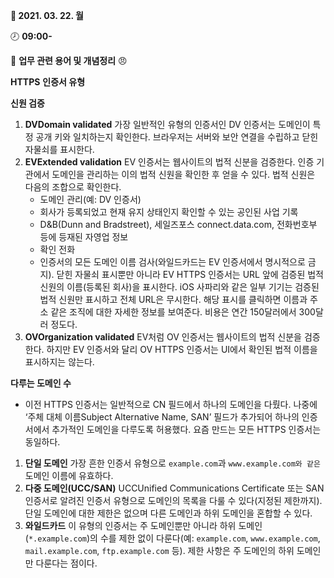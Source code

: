 **:date: 2021. 03. 22. 월** 

:clock8: **09:00-**

:bookmark_tabs: **업무 관련 용어 및 개념정리** :angry: 





**HTTPS** **인증서 유형**

**신원 검증**

1. **DVDomain validated** 가장 일반적인 유형의 인증서인 DV 인증서는 도메인이 특정 공개 키와 일치하는지 확인한다. 브라우저는 서버와 보안 연결을 수립하고 닫힌 자물쇠를 표시한다.
2. **EVExtended validation** EV 인증서는 웹사이트의 법적 신분을 검증한다. 인증 기관에서 도메인을 관리하는 이의 법적 신원을 확인한 후 얻을 수 있다. 법적 신원은 다음의 조합으로 확인한다.
   * 도메인 관리(예: DV 인증서)
   * 회사가 등록되었고 현재 유지 상태인지 확인할 수 있는 공인된 사업 기록
   * D&B(Dunn and Bradstreet), 세일즈포스 connect.data.com, 전화번호부 등에 등재된 자영업 정보
   * 확인 전화
   * 인증서의 모든 도메인 이름 검사(와일드카드는 EV 인증서에서 명시적으로 금지). 닫힌 자물쇠 표시뿐만 아니라 EV HTTPS 인증서는 URL 앞에 검증된 법적 신원의 이름(등록된 회사)을 표시한다. iOS 사파리와 같은 일부 기기는 검증된 법적 신원만 표시하고 전체 URL은 무시한다. 해당 표시를 클릭하면 이름과 주소 같은 조직에 대한 자세한 정보를 보여준다. 비용은 연간 150달러에서 300달러 정도다.
3. **OVOrganization validated** EV처럼 OV 인증서는 웹사이트의 법적 신분을 검증한다. 하지만 EV 인증서와 달리 OV HTTPS 인증서는 UI에서 확인된 법적 이름을 표시하지는 않는다. 



**다루는 도메인 수**

* 이전 HTTPS 인증서는 일반적으로 CN 필드에서 하나의 도메인을 다뤘다. 나중에 ‘주체 대체 이름Subject Alternative Name, SAN’ 필드가 추가되어 하나의 인증서에서 추가적인 도메인을 다루도록 허용했다. 요즘 만드는 모든 HTTPS 인증서는 동일하다. 

1. **단일 도메인** 가장 흔한 인증서 유형으로 `example.com`과 `www.example.com와 같은` 도메인 이름에 유효하다.
2. **다중 도메인(UCC/SAN)** UCCUnified Communications Certificate 또는 SAN 인증서로 알려진 인증서 유형으로 도메인의 목록을 다룰 수 있다(지정된 제한까지). 단일 도메인에 대한 제한은 없으며 다른 도메인과 하위 도메인을 혼합할 수 있다. 
3. **와일드카드** 이 유형의 인증서는 주 도메인뿐만 아니라 하위 도메인(`*.example.com`)의 수를 제한 없이 다룬다(예: `example.com`, `www.example.com`, `mail.example.com`, `ftp.example.com` 등). 제한 사항은 주 도메인의 하위 도메인만 다룬다는 점이다.